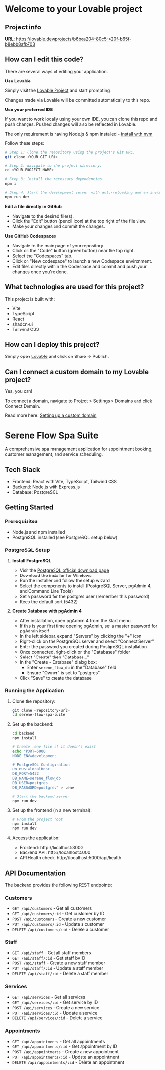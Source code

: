 # Welcome to your Lovable project

## Project info

**URL**: https://lovable.dev/projects/b6bea204-80c5-420f-b65f-b8ebb8afb703

## How can I edit this code?

There are several ways of editing your application.

**Use Lovable**

Simply visit the [Lovable Project](https://lovable.dev/projects/b6bea204-80c5-420f-b65f-b8ebb8afb703) and start prompting.

Changes made via Lovable will be committed automatically to this repo.

**Use your preferred IDE**

If you want to work locally using your own IDE, you can clone this repo and push changes. Pushed changes will also be reflected in Lovable.

The only requirement is having Node.js & npm installed - [install with nvm](https://github.com/nvm-sh/nvm#installing-and-updating)

Follow these steps:

```sh
# Step 1: Clone the repository using the project's Git URL.
git clone <YOUR_GIT_URL>

# Step 2: Navigate to the project directory.
cd <YOUR_PROJECT_NAME>

# Step 3: Install the necessary dependencies.
npm i

# Step 4: Start the development server with auto-reloading and an instant preview.
npm run dev
```

**Edit a file directly in GitHub**

- Navigate to the desired file(s).
- Click the "Edit" button (pencil icon) at the top right of the file view.
- Make your changes and commit the changes.

**Use GitHub Codespaces**

- Navigate to the main page of your repository.
- Click on the "Code" button (green button) near the top right.
- Select the "Codespaces" tab.
- Click on "New codespace" to launch a new Codespace environment.
- Edit files directly within the Codespace and commit and push your changes once you're done.

## What technologies are used for this project?

This project is built with:

- Vite
- TypeScript
- React
- shadcn-ui
- Tailwind CSS

## How can I deploy this project?

Simply open [Lovable](https://lovable.dev/projects/b6bea204-80c5-420f-b65f-b8ebb8afb703) and click on Share -> Publish.

## Can I connect a custom domain to my Lovable project?

Yes, you can!

To connect a domain, navigate to Project > Settings > Domains and click Connect Domain.

Read more here: [Setting up a custom domain](https://docs.lovable.dev/tips-tricks/custom-domain#step-by-step-guide)

# Serene Flow Spa Suite

A comprehensive spa management application for appointment booking, customer management, and service scheduling.

## Tech Stack

- Frontend: React with Vite, TypeScript, Tailwind CSS
- Backend: Node.js with Express.js
- Database: PostgreSQL

## Getting Started

### Prerequisites

- Node.js and npm installed
- PostgreSQL installed (see PostgreSQL setup below)

### PostgreSQL Setup

1. **Install PostgreSQL**
   - Visit the [PostgreSQL official download page](https://www.postgresql.org/download/windows/)
   - Download the installer for Windows
   - Run the installer and follow the setup wizard
   - Select the components to install (PostgreSQL Server, pgAdmin 4, and Command Line Tools)
   - Set a password for the postgres user (remember this password)
   - Keep the default port (5432)

2. **Create Database with pgAdmin 4**
   - After installation, open pgAdmin 4 from the Start menu
   - If this is your first time opening pgAdmin, set a master password for pgAdmin itself
   - In the left sidebar, expand "Servers" by clicking the "+" icon
   - Right-click on the PostgreSQL server and select "Connect Server"
   - Enter the password you created during PostgreSQL installation
   - Once connected, right-click on the "Databases" folder
   - Select "Create" then "Database..."
   - In the "Create - Database" dialog box:
     - Enter `serene_flow_db` in the "Database" field
     - Ensure "Owner" is set to "postgres"
   - Click "Save" to create the database

### Running the Application

1. Clone the repository:
   ```bash
   git clone <repository-url>
   cd serene-flow-spa-suite
   ```

2. Set up the backend:
   ```bash
   cd backend
   npm install
   
   # Create .env file if it doesn't exist
   echo "PORT=5000
   NODE_ENV=development
   
   # PostgreSQL Configuration
   DB_HOST=localhost
   DB_PORT=5432
   DB_NAME=serene_flow_db
   DB_USER=postgres
   DB_PASSWORD=postgres" > .env
   
   # Start the backend server
   npm run dev
   ```

3. Set up the frontend (in a new terminal):
   ```bash
   # From the project root
   npm install
   npm run dev
   ```

4. Access the application:
   - Frontend: http://localhost:3000
   - Backend API: http://localhost:5000
   - API Health check: http://localhost:5000/api/health

## API Documentation

The backend provides the following REST endpoints:

### Customers
- `GET /api/customers` - Get all customers
- `GET /api/customers/:id` - Get customer by ID
- `POST /api/customers` - Create a new customer
- `PUT /api/customers/:id` - Update a customer
- `DELETE /api/customers/:id` - Delete a customer

### Staff
- `GET /api/staff` - Get all staff members
- `GET /api/staff/:id` - Get staff by ID 
- `POST /api/staff` - Create a new staff member
- `PUT /api/staff/:id` - Update a staff member
- `DELETE /api/staff/:id` - Delete a staff member

### Services
- `GET /api/services` - Get all services
- `GET /api/services/:id` - Get service by ID
- `POST /api/services` - Create a new service
- `PUT /api/services/:id` - Update a service
- `DELETE /api/services/:id` - Delete a service

### Appointments
- `GET /api/appointments` - Get all appointments
- `GET /api/appointments/:id` - Get appointment by ID
- `POST /api/appointments` - Create a new appointment
- `PUT /api/appointments/:id` - Update an appointment
- `DELETE /api/appointments/:id` - Delete an appointment
